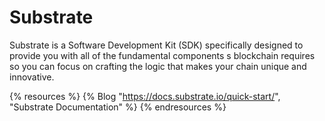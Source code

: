# Substrate

Substrate is a Software Development Kit (SDK) specifically designed to provide you with all of the fundamental components s blockchain requires so you can focus on crafting the logic that makes your chain unique and innovative. 

{% resources %}
  {% Blog "https://docs.substrate.io/quick-start/", "Substrate Documentation" %}
{% endresources %}
